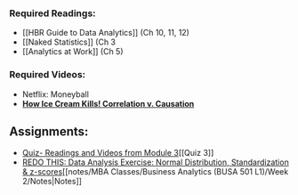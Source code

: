 ### Required Readings:
- [[HBR Guide to Data Analytics]] (Ch 10, 11, 12)
- [[Naked Statistics]] (Ch 3 
- [[Analytics at Work]] (Ch 5)

### Required Videos:
- Netflix: Moneyball
- [**How Ice Cream Kills! Correlation v. Causation**](https://youtu.be/VMUQSMFGBDo)

## Assignments:
- [Quiz- Readings and Videos from Module 3](https://messiah.instructure.com/courses/2025725/quizzes/4512496?module_item_id=40966987)[[Quiz 3]]
- [REDO THIS: Data Analysis Exercise: Normal Distribution, Standardization & z-scores](https://messiah.instructure.com/courses/2025725/assignments/19199288)[[notes/MBA Classes/Business Analytics (BUSA 501 L1)/Week 2/Notes|Notes]]